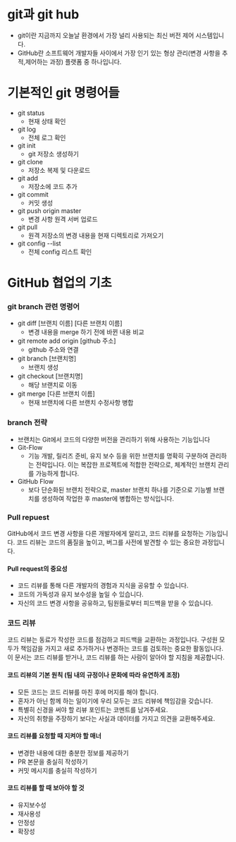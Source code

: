 # git과 git hub
- git이란 지금까지 오늘날 환경에서 가장 널리 사용되는 최신 버전 제어 시스템입니다.
- GitHub란 소프트웨어 개발자들 사이에서 가장 인기 있는 형상 관리(변경 사항을 추적,제어하는 과정) 플랫폼 중 하나입니다.
# 기본적인 git 명령어들
- git status
    - 현재 상태 확인
- git log
    - 전체 로그 확인
- git init
    - git 저장소 생성하기
- git clone
    - 저장소 복제 및 다운로드
- git add
    - 저장소에 코드 추가
- git commit
    - 커밋 생성
- git push origin master
    - 변경 사항 원격 서버 업로드
- git pull
    - 원격 저장소의 변경 내용을 현재 디렉토리로 가져오기
- git config --list
    - 전체 config 리스트 확인 
# GitHub 협업의 기초
### git branch 관련 명령어
- git diff [브랜치 이름] [다른 브랜치 이름]
    - 변경 내용을 merge 하기 전에 바뀐 내용 비교
- git remote add origin [github 주소]
    - github 주소와 연결 
- git branch [브랜치명]
    - 브랜치 생성
- git checkout [브랜치명]
    - 해당 브랜치로 이동
- git merge [다른 브랜치 이름]
    - 현재 브랜치에 다른 브랜치 수정사항 병합
### branch 전략
- 브랜치는 Git에서 코드의 다양한 버전을 관리하기 위해 사용하는 기능입니다
- Git-Flow
    - 기능 개발, 릴리즈 준비, 유지 보수 등을 위한 브랜치를 명확히 구분하여 관리하는 전략입니다. 이는 복잡한 프로젝트에 적합한 전략으로, 체계적인 브랜치 관리를 가능하게 합니다.
- GitHub Flow
    - 보다 단순화된 브랜치 전략으로, master 브랜치 하나를 기준으로 기능별 브랜치를 생성하여 작업한 후 master에 병합하는 방식입니다.
### Pull repuest
GitHub에서 코드 변경 사항을 다른 개발자에게 알리고, 코드 리뷰를 요청하는 기능입니다. 코드 리뷰는 코드의 품질을 높이고, 버그를 사전에 발견할 수 있는 중요한 과정입니다.
#### Pull request의 중요성
- 코드 리뷰를 통해 다른 개발자의 경험과 지식을 공유할 수 있습니다.
- 코드의 가독성과 유지 보수성을 높일 수 있습니다.
- 자신의 코드 변경 사항을 공유하고, 팀원들로부터 피드백을 받을 수 있습니다.
### 코드 리뷰
코드 리뷰는 동료가 작성한 코드를 점검하고 피드백을 교환하는 과정입니다. 구성원 모두가 책임감을 가지고 새로 추가하거나 변경하는 코드를 검토하는 중요한 활동입니다. 이 문서는 코드 리뷰를 받거나, 코드 리뷰를 하는 사람이 알아야 할 지침을 제공합니다.
#### 코드 리뷰의 기본 원칙 (팀 내의 규정이나 문화에 따라 유연하게 조정)
- 모든 코드는 코드 리뷰를 마친 후에 머지를 해야 합니다.
- 혼자가 아닌 함께 하는 일이기에 우리 모두는 코드 리뷰에 책임감을 갖습니다.
- 특별히 신경을 써야 할 리뷰 포인트는 코멘트를 남겨주세요.
- 자신의 취향을 주장하기 보다는 사실과 데이터를 가지고 의견을 교환해주세요.
#### 코드 리뷰를 요청할 때 지켜야 할 매너
- 변경한 내용에 대한 충분한 정보를 제공하기
- PR 본문을 충실히 작성하기
- 커밋 메시지를 충실히 작성하기
#### 코드 리뷰를 할 때 보아야 할 것
- 유지보수성
- 재사용성
- 안정성    
- 확장성


